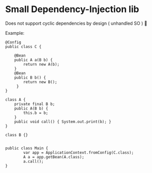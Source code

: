 # Small Dependency-Injection lib

Does not support cyclic dependencies by design ( unhandled SO ) 🥱

Example: 

```
@Config
public class C {

    @Bean
    public A a(B b) {
        return new A(b);
    }
    @Bean
    public B b() {
        return new B();
     }
}

class A {
    private final B b;
    public A(B b) {
        this.b = b;
    } 
    public void call() { System.out.print(b); }
}

class B {}

```
```

public class Main {
        var app = ApplicationContext.fromConfig(C.class);
        A a = app.getBean(A.class);
        a.call();
}
```
